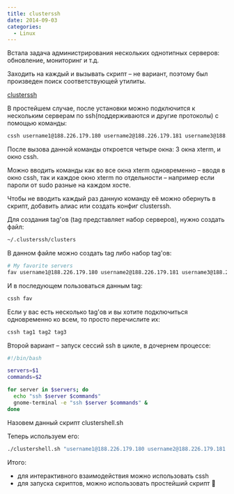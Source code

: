 ```yaml
---
title: clusterssh
date: 2014-09-03
categories:
  - Linux
---
```


Встала задача администрирования нескольких однотипных серверов: обновление, мониторинг и т.д.
  
Заходить на каждый и вызывать скрипт – не вариант, поэтому был произведен поиск соответствующей утилиты.

[clusterssh](http://sourceforge.net/projects/clusterssh/)

В простейшем случае, после установки можно подключится к нескольким серверам по ssh(поддерживаются и другие протоколы) с помощью команды:

```bash
cssh username1@188.226.179.180 username2@188.226.179.181 username3@188.226.179.182
```

После вызова данной команды откроется четыре окна: 3 окна xterm, и окно cssh.

Можно вводить команды как во все окна xterm одновременно – вводя в окно cssh, так и каждое окно xterm по отдельности – например если пароли от sudo разные на каждом хосте.

Чтобы не вводить каждый раз данную команду её можно обернуть в скрипт, добавить алиас или создать конфиг clusterssh.

Для создания tag'ов (tag представляет набор серверов), нужно создать файл:

```bash
~/.clusterssh/clusters
```

В данном файле можно создать tag либо набор tag'ов:

```bash
# My favorite servers
fav username1@188.226.179.180 username2@188.226.179.181 username3@188.226.179.182
```

И в последующем пользоваться данным tag:

```bash
cssh fav
```

Если у вас есть несколько tag'ов и вы хотите подключиться одновременно ко всем, то просто перечислите их:

```bash
cssh tag1 tag2 tag3
```

Второй вариант – запуск сессий ssh в цикле, в дочернем процессе:

```bash
#!/bin/bash

servers=$1
commands=$2

for server in $servers; do
  echo "ssh $server $commands"
  gnome-terminal -e "ssh $server $commands" &
done
```

Назовем данный скрипт clustershell.sh

Теперь используем его:

```bash
./clustershell.sh "username1@188.226.179.180 username2@188.226.179.181 username3@188.226.179.182" ./script-to-run-on-servers.sh
```

Итого:

* для интерактивного взаимодействия можно использовать cssh
* для запуска скриптов, можно использовать простейший скрипт 🙂
